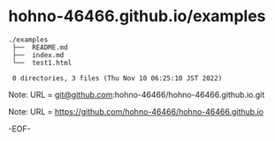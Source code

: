 # hohno-46466.github.io/examples

    ./examples
     ├──  README.md
     ├──  index.md
     └──  test1.html
     
     0 directories, 3 files (Thu Nov 10 06:25:10 JST 2022)

Note: URL = git@github.com:hohno-46466/hohno-46466.github.io.git

Note: URL = https://github.com/hohno-46466/hohno-46466.github.io

-EOF-
